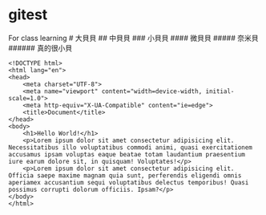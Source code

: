 # gitest
For class learning
    # 大貝貝
    ## 中貝貝
    ### 小貝貝
    #### 微貝貝
    ##### 奈米貝
    ###### 真的很小貝

    <!DOCTYPE html>
    <html lang="en">
    <head>
        <meta charset="UTF-8">
        <meta name="viewport" content="width=device-width, initial-scale=1.0">
        <meta http-equiv="X-UA-Compatible" content="ie=edge">
        <title>Document</title>
    </head>
    <body>
        <h1>Hello World!</h1>
        <p>Lorem ipsum dolor sit amet consectetur adipisicing elit. Necessitatibus illo voluptatibus commodi animi, quasi exercitationem     accusamus ipsam voluptas eaque beatae totam laudantium praesentium iure earum dolore sit, in quisquam! Voluptates!</p>
        <p>Lorem ipsum dolor sit amet consectetur adipisicing elit. Officia saepe maxime magnam quia sunt, perferendis eligendi omnis aperiamex accusantium sequi voluptatibus delectus temporibus! Quasi possimus corrupti dolorum officiis. Ipsam?</p>
    </body>
    </html>
